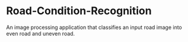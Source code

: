 # Road-Condition-Recognition
An image processing application that classifies an input road image into even road and uneven road.
